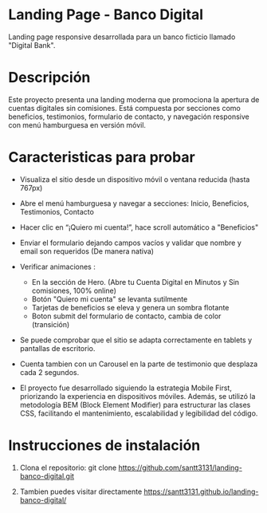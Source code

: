 # Landing Page - Banco Digital

Landing page responsive desarrollada para un banco ficticio llamado "Digital Bank".

# Descripción

Este proyecto presenta una landing moderna que promociona la apertura de cuentas digitales sin comisiones. Está compuesta por secciones como beneficios, testimonios, formulario de contacto, y navegación responsive con menú hamburguesa en versión móvil.

# Caracteristicas para probar

- Visualiza el sitio desde un dispositivo móvil o ventana reducida (hasta 767px)
- Abre el menú hamburguesa y navegar a secciones: Inicio, Beneficios, Testimonios, Contacto
- Hacer clic en “¡Quiero mi cuenta!”, hace scroll automático a "Beneficios"
- Enviar el formulario dejando campos vacíos y validar que nombre y email son requeridos (De manera nativa)
- Verificar animaciones :
    - En la sección de Hero. (Abre tu Cuenta Digital en Minutos y Sin comisiones, 100% online)
    - Botón "Quiero mi cuenta" se levanta sutilmente
    - Tarjetas de beneficios se eleva y genera un sombra flotante
    - Boton submit del formulario de contacto, cambia de color (transición)
- Se puede comprobar que el sitio se adapta correctamente en tablets y pantallas de escritorio.
- Cuenta tambien con un Carousel en la parte de testimonio que desplaza cada 2 segundos.

- El proyecto fue desarrollado siguiendo la estrategia Mobile First, priorizando la experiencia en dispositivos móviles. Además, se utilizó la metodología BEM (Block Element Modifier) para estructurar las clases CSS, facilitando el mantenimiento, escalabilidad y legibilidad del código.

# Instrucciones de instalación

1. Clona el repositorio:
   git clone https://github.com/santt3131/landing-banco-digital.git

2. Tambien puedes visitar directamente 
https://santt3131.github.io/landing-banco-digital/
